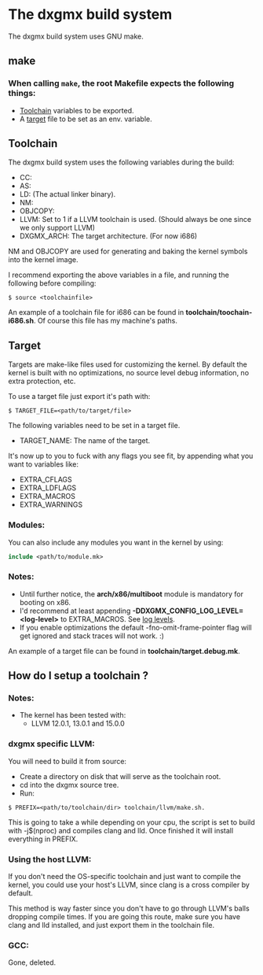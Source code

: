 
# The dxgmx build system
The dxgmx build system uses GNU make.

## make
### When calling `make`, the root Makefile expects the following things:
- [Toolchain](#Toolchain) variables to be exported.
- A [target](#Target) file to be set as an env. variable. 

## Toolchain
 The dxgmx build system uses the following variables during the build:
 - CC:
 - AS:
 - LD: (The actual linker binary).
 - NM:
 - OBJCOPY:
 - LLVM: Set to 1 if a LLVM toolchain is used. (Should always be one since we only support LLVM)
 - DXGMX_ARCH: The target architecture. (For now i686)

 NM and OBJCOPY are used for generating and baking the kernel symbols into the kernel image.

 I recommend exporting the above variables in a file, and running the following before compiling:
 ```console
 $ source <toolchainfile>
 ```
 
An example of a toolchain file for i686 can be found in **toolchain/toochain-i686.sh**. Of course this file has my machine's paths.

## Target
Targets are make-like files used for customizing the kernel. By default the kernel is built with no optimizations, no source level debug information, no extra protection, etc. 
 
To use a target file just export it's path with:
```console
$ TARGET_FILE=<path/to/target/file>
```

The following variables need to be set in a target file.
- TARGET_NAME: The name of the target.

It's now up to you to fuck with any flags you see fit, by appending what you want to variables like:
- EXTRA_CFLAGS
- EXTRA_LDFLAGS
- EXTRA_MACROS
- EXTRA_WARNINGS

### Modules:
You can also include any modules you want in the kernel by using:
```makefile
include <path/to/module.mk>
```

### Notes:
- Until further notice, the **arch/x86/multiboot** module is mandatory for booting on x86.
- I'd recommend at least appending **-DDXGMX_CONFIG_LOG_LEVEL=\<log-level>** to EXTRA_MACROS. See [log levels](logging.md##Levels).
- If you enable optimizations the default -fno-omit-frame-pointer flag will get ignored and stack traces will not work. :)

An example of a target file can be found in **toolchain/target.debug.mk**.

## How do I setup a toolchain ?
### Notes:
- The kernel has been tested with:
    - LLVM 12.0.1, 13.0.1 and 15.0.0

### dxgmx specific LLVM:
You will need to build it from source:

- Create a directory on disk that will serve as the toolchain root.
- cd into the dxgmx source tree.
- Run:
```console
$ PREFIX=<path/to/toolchain/dir> toolchain/llvm/make.sh.
```

This is going to take a while depending on your cpu, the script is set to build with -j$(nproc) and compiles clang and lld. Once finished it will install everything in PREFIX.

### Using the host LLVM:
If you don't need the OS-specific toolchain and just want to compile the kernel, you could use your host's LLVM, since clang is a cross compiler by default. 

This method is way faster since you don't have to go through LLVM's balls dropping compile times. If you are going this route, make sure you have clang and lld installed, and just export them in the toolchain file.

### GCC:
Gone, deleted.